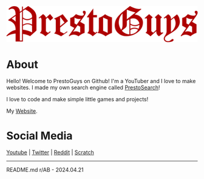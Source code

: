 ![PrestoGuys](prestoguycanter.png)

# About

Hello! Welcome to PrestoGuys on Github! I'm a YouTuber and I love to make websites.
I made my own search engine called [PrestoSearch](https://prestosearch.gihub.io)!

I love to code and make simple little games and projects!

My [Website](https://prestoguys.github.io).

# Social Media
[Youtube](https://www.youtube.com/channel/UClqyH4uPCmvNVrCRZv7_ZsA) | 
[Twitter](https://twitter.com/PrestoGuys) | 
[Reddit](https://www.reddit.com/user/PrestoGuys/) | 
[Scratch](https://scratch.mit.edu/users/prestoguygame/)

---

README.md r/AB - 2024.04.21
